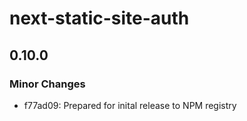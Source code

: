 # next-static-site-auth

## 0.10.0

### Minor Changes

- f77ad09: Prepared for inital release to NPM registry
